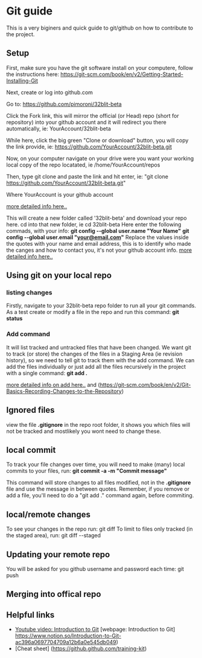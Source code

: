 # Git guide

This is a very biginers and quick guide to git/github on how to contribute to the project.


## Setup
First, make sure you have the git software install on your computere, follow the instructions here: https://git-scm.com/book/en/v2/Getting-Started-Installing-Git

Next, create or log into github.com

Go to: https://github.com/pimoroni/32blit-beta

Click the Fork link, this will mirror the official (or Head) repo (short for repository) into your github account and it will redirect you there automatically, ie: YourAccount/32blit-beta

While here, click the big green "Clone or download" button, you will copy the link provide, ie: https://github.com/YourAccount/32blit-beta.git

Now, on your computer navigate on your drive were you want your working local copy of the repo locatated, ie /home/YourAccount/repos

Then, type git clone and paste the link and hit enter, ie:
"git clone https://github.com/YourAccount/32blit-beta.git"

Where YourAccount is your github account

[more detailed info here..](https://git-scm.com/book/en/v2/Git-Basics-Getting-a-Git-Repository)


This will create a new folder called '32blit-beta' and download your repo here.
cd into that new folder, ie cd 32blit-beta
Here enter the following commads, with your info:
**git config --global user.name "Your Name"**
**git config --global user.email "your@email.com"**
Replace the values inside the quotes with your name and email address, this is to identify who made the canges and how to contact you, it's not your github account info.
[more detailed info here..](https://git-scm.com/book/en/v2/Getting-Started-First-Time-Git-Setup)

## Using git on your local repo

### listing changes
Firstly, navigate to your 32blit-beta repo folder to run all your git commands.
As a test create or modify a file in the repo and run this command:
**git status**

### Add command
It will list tracked and untracked files that have been changed.
We want git to track (or store) the changes of the files in a Staging Area (ie revision history), so we need to tell git to track them with the add command.
We can add the files individually or just add all the files recursively in the project with a single command:
**git add .**


[more detailed info on add here..](https://git-scm.com/book/en/v2/Getting-Started-Getting-Help) and (https://git-scm.com/book/en/v2/Git-Basics-Recording-Changes-to-the-Repository)


## Ignored files
view the file **.gitignore** in the repo root folder, it shows you which files will not be tracked and mostlikely you wont need to change these.


## local commit
To track your file changes over time, you will need to make (many) local commits to your files, run:
**git commit -a -m "Commit message"**

This command will store changes to all files modified, not in the **.gitignore** file and use the message in between quotes.
Remember, if you remove or add a file, you'll need to do a "git add ." command again, before commiting.

## local/remote changes
To see your changes in the repo run:
git diff 
To limit to files only tracked (in the staged area), run:
git diff --staged

## Updating your remote repo
You will be asked for you github username and password each time:
git push

## Merging into offical repo


## Helpful links
* [Youtube video: Introduction to Git](https://www.youtube.com/watch?v=USjZcfj8yxE) [webpage: Introduction to Git] https://www.notion.so/Introduction-to-Git-ac396a0697704709a12b6a0e545db049) 
* [Cheat sheet] (https://github.github.com/training-kit)

